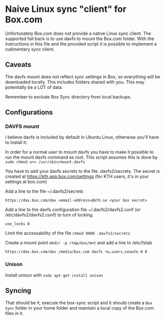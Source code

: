 Naive Linux sync "client" for Box.com
=====================================

Unfortunately Box.com does not provide a native Linux sync client.
The supported fall back is to use davfs to mount the Box.com folder.
With the instructions in this file and the provided script it is
possible to implement a rudimentary sync client.

## Caveats

The davfs mount does not reflect sync settings in Box, so everything 
will be downloaded locally. This includes folders shared with you. 
This may potentially be a LOT of data. 

Remember to exclude Box Sync directory from local backups.

## Configurations

### DAVFS mount

I believe davfs is included by default in Ubuntu Linux, otherwise you'll
have to install it.

In order for a normal user to mount davfs you have to make it possible
to run the mount.davfs command as root. This script assumes this is done
by `sudo chmod u+s /usr/sbin/mount.davfs`

You have to add your davfs secrets to the file .davfs2/secrets. The secret
is created at https://kth.app.box.com/settings (for KTH users, it's in your 
settings at box.com)

Add a line to the file ~/.davfs2/secrets 

```https://dav.box.com/dav <email-address>@kth.se <your box secret>```

Add a line to the davfs configuration file ~/.davfs2/davfs2.conf (or /etc/davfs2/davfs2.conf)
to turn of locking.

```use_locks 0```

Limit the accessability of the file `chmod 0600 .davfs2/secrets`

Create a mount point `mkdir -p /tmp/box/mnt` and add a line to /etc/fstab

```https://dav.box.com/dav /media/box.com davfs rw,users,noauto 0 0```

### Unison

Install unison with `sudo apt-get install unison`

## Syncing

That should be it, execute the box-sync script and it should create a `Box Sync` folder
in your home folder and maintain a local copy of the Box.com files in it.

